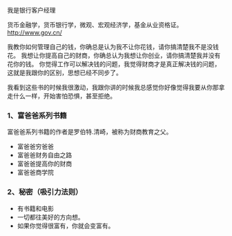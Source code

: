 我是银行客户经理

货币金融学，货币银行学，微观、宏观经济学，基金从业资格证。
http://www.gov.cn/

我教你如何管理自己的钱，你确总是认为我不让你花钱，请你搞清楚我不是没钱花。
我想让你提高自己的财商，你确总认为我想让你创业，请你搞清楚我并没有花你的钱。
你觉得工作可以解决钱的问题，我觉得财商才是真正解决钱的问题，这就是我跟你的区别，思想已经不同步了。

我看到这些书的时候我很激动，我跟你讲的时候我总感觉你好像觉得我要从你那拿走什么一样，开始害怕恐惧，甚至拒绝。


### 1、富爸爸系列书籍

富爸爸系列书籍的作者是罗伯特.清崎，被称为财商教育之父。

* 富爸爸穷爸爸
* 富爸爸财务自由之路
* 富爸爸提高你的财商
* 富爸爸商学院


### 2、秘密（吸引力法则）

* 有书籍和电影
* 一切都往美好的方向想。
* 如果你觉得很富有，你就会变富有。